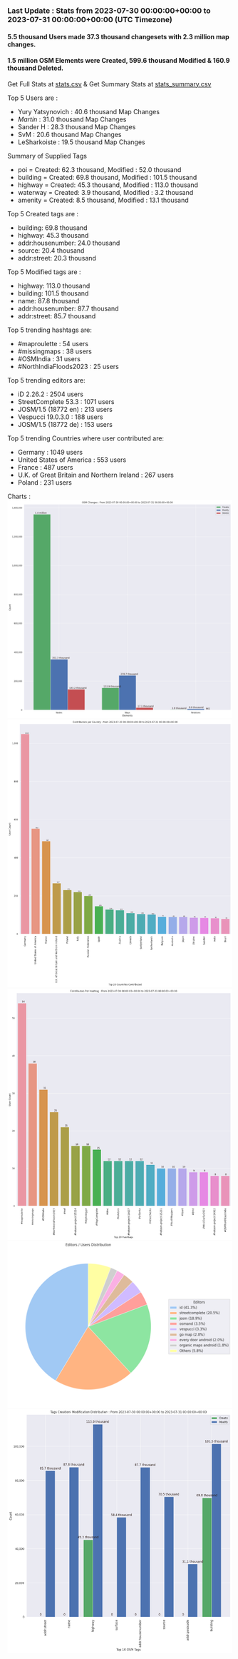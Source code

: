 ### Last Update : Stats from 2023-07-30 00:00:00+00:00 to 2023-07-31 00:00:00+00:00 (UTC Timezone)

#### 5.5 thousand Users made 37.3 thousand changesets with 2.3 million map changes.
#### 1.5 million OSM Elements were Created, 599.6 thousand Modified & 160.9 thousand Deleted.
Get Full Stats at [stats.csv](/stats/Global/Daily/stats.csv)
 & Get Summary Stats at [stats_summary.csv](/stats/Global/Daily/stats_summary.csv)

Top 5 Users are : 
- Yury Yatsynovich : 40.6 thousand Map Changes
- *Martin* : 31.0 thousand Map Changes
- Sander H : 28.3 thousand Map Changes
- SvM : 20.6 thousand Map Changes
- LeSharkoiste : 19.5 thousand Map Changes

Summary of Supplied Tags
- poi = Created: 62.3 thousand, Modified : 52.0 thousand
- building = Created: 69.8 thousand, Modified : 101.5 thousand
- highway = Created: 45.3 thousand, Modified : 113.0 thousand
- waterway = Created: 3.9 thousand, Modified : 3.2 thousand
- amenity = Created: 8.5 thousand, Modified : 13.1 thousand


Top 5 Created tags are :
- building: 69.8 thousand
- highway: 45.3 thousand
- addr:housenumber: 24.0 thousand
- source: 20.4 thousand
- addr:street: 20.3 thousand


Top 5 Modified tags are :
- highway: 113.0 thousand
- building: 101.5 thousand
- name: 87.8 thousand
- addr:housenumber: 87.7 thousand
- addr:street: 85.7 thousand


Top 5 trending hashtags are:
- #maproulette : 54 users
- #missingmaps : 38 users
- #OSMIndia : 31 users
- #NorthIndiaFloods2023 : 25 users


Top 5 trending editors are:
- iD 2.26.2 : 2504 users
- StreetComplete 53.3 : 1071 users
- JOSM/1.5 (18772 en) : 213 users
- Vespucci 19.0.3.0 : 188 users
- JOSM/1.5 (18772 de) : 153 users


Top 5 trending Countries where user contributed are:
- Germany : 1049 users
- United States of America : 553 users
- France : 487 users
- U.K. of Great Britain and Northern Ireland : 267 users
- Poland : 231 users


 Charts : 
![Alt text](./stats_osm_changes.png) 
![Alt text](./stats_users_per_country.png) 
![Alt text](./stats_users_per_hashtag.png) 
![Alt text](./stats_editors_pie_chart.png) 
![Alt text](./stats_tags.png) 
